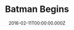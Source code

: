 ---
title: "Batman Begins"
year: 2005
date: 2016-02-11T00:00:00.000Z
permalink: /almanac/movies/2016-02-11-batman-begins/index.html
rating: 3
tmdbid: 272
---